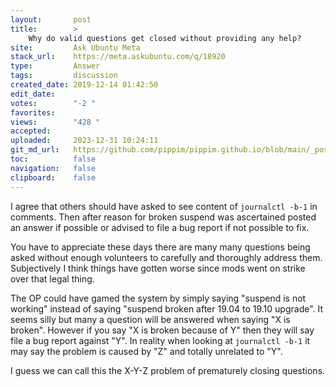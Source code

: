 ```yaml
---
layout:       post
title:        >
    Why do valid questions get closed without providing any help?
site:         Ask Ubuntu Meta
stack_url:    https://meta.askubuntu.com/q/18920
type:         Answer
tags:         discussion
created_date: 2019-12-14 01:42:50
edit_date:    
votes:        "-2 "
favorites:    
views:        "428 "
accepted:     
uploaded:     2023-12-31 10:24:11
git_md_url:   https://github.com/pippim/pippim.github.io/blob/main/_posts/2019/2019-12-14-Why-do-valid-questions-get-closed-without-providing-any-help_.md
toc:          false
navigation:   false
clipboard:    false
---
```


I agree that others should have asked to see content of `journalctl -b-1` in comments. Then after reason for broken suspend was ascertained posted an answer if possible or advised to file a bug report if not possible to fix.

You have to appreciate these days there are many many questions being asked without enough volunteers to carefully and thoroughly address them. Subjectively I think things have gotten worse since mods went on strike over that legal thing.

The OP could have gamed the system by simply saying "suspend is not working" instead of saying "suspend broken after 19.04 to 19.10 upgrade". It seems silly but many a question will be answered when saying "X is broken". However if you say "X is broken because of Y" then they will say file a bug report against "Y". In reality when looking at `journalctl -b-1` it may say the problem is caused by "Z" and totally unrelated to "Y".

I guess we can call this the X-Y-Z problem of prematurely closing questions.
